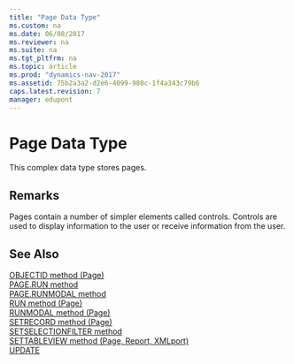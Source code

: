 ```yaml
---
title: "Page Data Type"
ms.custom: na
ms.date: 06/08/2017
ms.reviewer: na
ms.suite: na
ms.tgt_pltfrm: na
ms.topic: article
ms.prod: "dynamics-nav-2017"
ms.assetid: 75b2a3a2-d2e6-4099-980c-1f4a343c79b6
caps.latest.revision: 7
manager: edupont
---
```

# Page Data Type
This complex data type stores pages.  

## Remarks  
 Pages contain a number of simpler elements called controls. Controls are used to display information to the user or receive information from the user.  

## See Also  
 [OBJECTID method (Page)](../methods/devenv-objectid-method-page.md)   
 [PAGE.RUN method](../methods/devenv-page-run-method.md)   
 [PAGE.RUNMODAL method](../methods/devenv-page-runmodal-method.md)   
 [RUN method (Page)](../methods/devenv-run-method-page.md)   
 [RUNMODAL method (Page)](../methods/devenv-runmodal-method-page.md)   
 [SETRECORD method (Page)](../methods/devenv-setrecord-method-page.md)   
 [SETSELECTIONFILTER method](../methods/devenv-setselectionfilter-method.md)   
 [SETTABLEVIEW method (Page, Report, XMLport)](../methods/devenv-settableview-method-page-report-xmlport.md)   
 [UPDATE](UPDATE.md)
